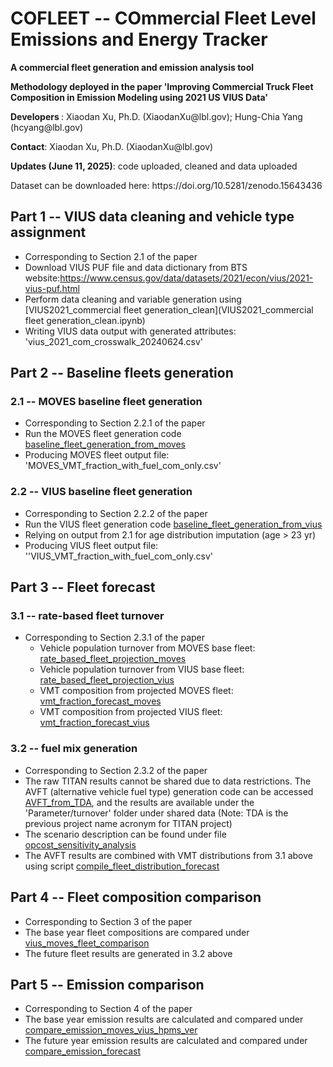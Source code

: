 
# COFLEET -- COmmercial Fleet Level Emissions and Energy Tracker
<p> <b> A commercial fleet generation and emission analysis tool  </b> </p>
<p> <b>Methodology deployed in the paper 'Improving Commercial Truck Fleet Composition in Emission Modeling using 2021 US VIUS Data' </b> </p>
<p> <b>Developers </b>: Xiaodan Xu, Ph.D.  (XiaodanXu@lbl.gov); Hung-Chia Yang (hcyang@lbl.gov) </p>
<p> <b>Contact</b>: Xiaodan Xu, Ph.D.  (XiaodanXu@lbl.gov) </p>
<p> <b>Updates (June 11, 2025)</b>: code uploaded, cleaned and data uploaded </p>
<p> Dataset can be downloaded here: https://doi.org/10.5281/zenodo.15643436 </p>

## Part 1 -- VIUS data cleaning and vehicle type assignment ##
* Corresponding to Section 2.1 of the paper
* Download VIUS PUF file and data dictionary from BTS website:https://www.census.gov/data/datasets/2021/econ/vius/2021-vius-puf.html
* Perform data cleaning and variable generation using [VIUS2021_commercial fleet generation_clean](VIUS2021_commercial fleet generation_clean.ipynb)
 * Writing VIUS data output with generated attributes: 'vius_2021_com_crosswalk_20240624.csv'


## Part 2 -- Baseline fleets generation ##

### 2.1 -- MOVES baseline fleet generation ###
* Corresponding to Section 2.2.1 of the paper
* Run the MOVES fleet generation code [baseline_fleet_generation_from_moves](baseline_fleet_generation_from_moves.py) 
* Producing MOVES fleet output file: 'MOVES_VMT_fraction_with_fuel_com_only.csv'

### 2.2 -- VIUS baseline fleet generation ###
* Corresponding to Section 2.2.2 of the paper
* Run the VIUS fleet generation code [baseline_fleet_generation_from_vius](baseline_fleet_generation_from_vius.py)
* Relying on output from 2.1 for age distribution imputation (age > 23 yr)
* Producing VIUS fleet output file: ''VIUS_VMT_fraction_with_fuel_com_only.csv'

## Part 3 -- Fleet forecast ###

### 3.1 -- rate-based fleet turnover ###
* Corresponding to Section 2.3.1 of the paper
  * Vehicle population turnover from MOVES base fleet: [rate_based_fleet_projection_moves](rate_based_fleet_projection_moves.py)
  * Vehicle population turnover from VIUS base fleet:
  [rate_based_fleet_projection_vius](rate_based_fleet_projection_vius.py)
  * VMT composition from projected MOVES fleet:
  [vmt_fraction_forecast_moves](vmt_fraction_forecast_moves.py)
  * VMT composition from projected VIUS fleet:
  [vmt_fraction_forecast_vius](vmt_fraction_forecast_vius.py)


### 3.2 -- fuel mix generation ###
* Corresponding to Section 2.3.2 of the paper
* The raw TITAN results cannot be shared due to data restrictions. The AVFT (alternative vehicle fuel type) generation code can be accessed [AVFT_from_TDA](AVFT_from_TDA.py), and the results are available under the 'Parameter/turnover' folder under shared data (Note: TDA is the previous project name acronym for TITAN project)
* The scenario description can be found under file [opcost_sensitivity_analysis](parameters/opcost_sensitivity_analysis.csv)
* The AVFT results are combined with VMT distributions from 3.1 above using script [compile_fleet_distribution_forecast](compile_fleet_distribution_forecast.py)


## Part 4 -- Fleet composition comparison ###
* Corresponding to Section 3 of the paper
* The base year fleet compositions are compared under [vius_moves_fleet_comparison](vius_moves_fleet_comparison.ipynb)
* The future fleet results are generated in 3.2 above

## Part 5 -- Emission comparison ###
* Corresponding to Section 4 of the paper
* The base year emission results are calculated and compared under [compare_emission_moves_vius_hpms_ver](compare_emission_moves_vius_hpms_ver.py)
* The future year emission results are calculated and compared under [compare_emission_forecast](compare_emission_forecast.py)






